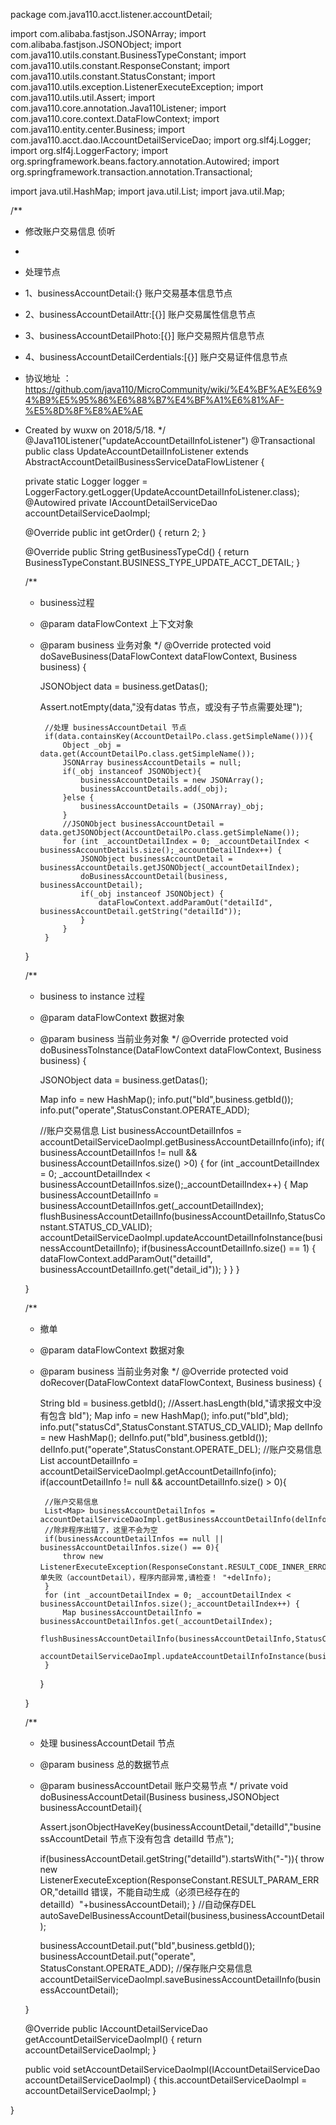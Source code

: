 package com.java110.acct.listener.accountDetail;

import com.alibaba.fastjson.JSONArray;
import com.alibaba.fastjson.JSONObject;
import com.java110.utils.constant.BusinessTypeConstant;
import com.java110.utils.constant.ResponseConstant;
import com.java110.utils.constant.StatusConstant;
import com.java110.utils.exception.ListenerExecuteException;
import com.java110.utils.util.Assert;
import com.java110.core.annotation.Java110Listener;
import com.java110.core.context.DataFlowContext;
import com.java110.entity.center.Business;
import com.java110.acct.dao.IAccountDetailServiceDao;
import org.slf4j.Logger;
import org.slf4j.LoggerFactory;
import org.springframework.beans.factory.annotation.Autowired;
import org.springframework.transaction.annotation.Transactional;

import java.util.HashMap;
import java.util.List;
import java.util.Map;

/**
 * 修改账户交易信息 侦听
 *
 * 处理节点
 * 1、businessAccountDetail:{} 账户交易基本信息节点
 * 2、businessAccountDetailAttr:[{}] 账户交易属性信息节点
 * 3、businessAccountDetailPhoto:[{}] 账户交易照片信息节点
 * 4、businessAccountDetailCerdentials:[{}] 账户交易证件信息节点
 * 协议地址 ：https://github.com/java110/MicroCommunity/wiki/%E4%BF%AE%E6%94%B9%E5%95%86%E6%88%B7%E4%BF%A1%E6%81%AF-%E5%8D%8F%E8%AE%AE
 * Created by wuxw on 2018/5/18.
 */
@Java110Listener("updateAccountDetailInfoListener")
@Transactional
public class UpdateAccountDetailInfoListener extends AbstractAccountDetailBusinessServiceDataFlowListener {

    private static Logger logger = LoggerFactory.getLogger(UpdateAccountDetailInfoListener.class);
    @Autowired
    private IAccountDetailServiceDao accountDetailServiceDaoImpl;

    @Override
    public int getOrder() {
        return 2;
    }

    @Override
    public String getBusinessTypeCd() {
        return BusinessTypeConstant.BUSINESS_TYPE_UPDATE_ACCT_DETAIL;
    }

    /**
     * business过程
     * @param dataFlowContext 上下文对象
     * @param business 业务对象
     */
    @Override
    protected void doSaveBusiness(DataFlowContext dataFlowContext, Business business) {

        JSONObject data = business.getDatas();

        Assert.notEmpty(data,"没有datas 节点，或没有子节点需要处理");


            //处理 businessAccountDetail 节点
            if(data.containsKey(AccountDetailPo.class.getSimpleName())){
                Object _obj = data.get(AccountDetailPo.class.getSimpleName());
                JSONArray businessAccountDetails = null;
                if(_obj instanceof JSONObject){
                    businessAccountDetails = new JSONArray();
                    businessAccountDetails.add(_obj);
                }else {
                    businessAccountDetails = (JSONArray)_obj;
                }
                //JSONObject businessAccountDetail = data.getJSONObject(AccountDetailPo.class.getSimpleName());
                for (int _accountDetailIndex = 0; _accountDetailIndex < businessAccountDetails.size();_accountDetailIndex++) {
                    JSONObject businessAccountDetail = businessAccountDetails.getJSONObject(_accountDetailIndex);
                    doBusinessAccountDetail(business, businessAccountDetail);
                    if(_obj instanceof JSONObject) {
                        dataFlowContext.addParamOut("detailId", businessAccountDetail.getString("detailId"));
                    }
                }
            }
    }


    /**
     * business to instance 过程
     * @param dataFlowContext 数据对象
     * @param business 当前业务对象
     */
    @Override
    protected void doBusinessToInstance(DataFlowContext dataFlowContext, Business business) {

        JSONObject data = business.getDatas();

        Map info = new HashMap();
        info.put("bId",business.getbId());
        info.put("operate",StatusConstant.OPERATE_ADD);

        //账户交易信息
        List<Map> businessAccountDetailInfos = accountDetailServiceDaoImpl.getBusinessAccountDetailInfo(info);
        if( businessAccountDetailInfos != null && businessAccountDetailInfos.size() >0) {
            for (int _accountDetailIndex = 0; _accountDetailIndex < businessAccountDetailInfos.size();_accountDetailIndex++) {
                Map businessAccountDetailInfo = businessAccountDetailInfos.get(_accountDetailIndex);
                flushBusinessAccountDetailInfo(businessAccountDetailInfo,StatusConstant.STATUS_CD_VALID);
                accountDetailServiceDaoImpl.updateAccountDetailInfoInstance(businessAccountDetailInfo);
                if(businessAccountDetailInfo.size() == 1) {
                    dataFlowContext.addParamOut("detailId", businessAccountDetailInfo.get("detail_id"));
                }
            }
        }

    }

    /**
     * 撤单
     * @param dataFlowContext 数据对象
     * @param business 当前业务对象
     */
    @Override
    protected void doRecover(DataFlowContext dataFlowContext, Business business) {

        String bId = business.getbId();
        //Assert.hasLength(bId,"请求报文中没有包含 bId");
        Map info = new HashMap();
        info.put("bId",bId);
        info.put("statusCd",StatusConstant.STATUS_CD_VALID);
        Map delInfo = new HashMap();
        delInfo.put("bId",business.getbId());
        delInfo.put("operate",StatusConstant.OPERATE_DEL);
        //账户交易信息
        List<Map> accountDetailInfo = accountDetailServiceDaoImpl.getAccountDetailInfo(info);
        if(accountDetailInfo != null && accountDetailInfo.size() > 0){

            //账户交易信息
            List<Map> businessAccountDetailInfos = accountDetailServiceDaoImpl.getBusinessAccountDetailInfo(delInfo);
            //除非程序出错了，这里不会为空
            if(businessAccountDetailInfos == null || businessAccountDetailInfos.size() == 0){
                throw new ListenerExecuteException(ResponseConstant.RESULT_CODE_INNER_ERROR,"撤单失败（accountDetail），程序内部异常,请检查！ "+delInfo);
            }
            for (int _accountDetailIndex = 0; _accountDetailIndex < businessAccountDetailInfos.size();_accountDetailIndex++) {
                Map businessAccountDetailInfo = businessAccountDetailInfos.get(_accountDetailIndex);
                flushBusinessAccountDetailInfo(businessAccountDetailInfo,StatusConstant.STATUS_CD_VALID);
                accountDetailServiceDaoImpl.updateAccountDetailInfoInstance(businessAccountDetailInfo);
            }
        }

    }



    /**
     * 处理 businessAccountDetail 节点
     * @param business 总的数据节点
     * @param businessAccountDetail 账户交易节点
     */
    private void doBusinessAccountDetail(Business business,JSONObject businessAccountDetail){

        Assert.jsonObjectHaveKey(businessAccountDetail,"detailId","businessAccountDetail 节点下没有包含 detailId 节点");

        if(businessAccountDetail.getString("detailId").startsWith("-")){
            throw new ListenerExecuteException(ResponseConstant.RESULT_PARAM_ERROR,"detailId 错误，不能自动生成（必须已经存在的detailId）"+businessAccountDetail);
        }
        //自动保存DEL
        autoSaveDelBusinessAccountDetail(business,businessAccountDetail);

        businessAccountDetail.put("bId",business.getbId());
        businessAccountDetail.put("operate", StatusConstant.OPERATE_ADD);
        //保存账户交易信息
        accountDetailServiceDaoImpl.saveBusinessAccountDetailInfo(businessAccountDetail);

    }



    @Override
    public IAccountDetailServiceDao getAccountDetailServiceDaoImpl() {
        return accountDetailServiceDaoImpl;
    }

    public void setAccountDetailServiceDaoImpl(IAccountDetailServiceDao accountDetailServiceDaoImpl) {
        this.accountDetailServiceDaoImpl = accountDetailServiceDaoImpl;
    }



}
